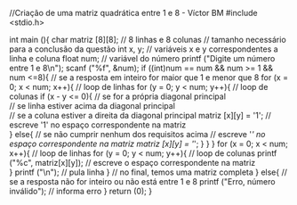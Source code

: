 //Criação de uma matriz quadrática entre 1 e 8 - Víctor BM
#include <stdio.h>

int main (){
    char matriz [8][8]; // 8 linhas e 8 colunas
    // tamanho necessário para a conclusão da questão
    int x, y; // variáveis x e y correspondentes a linha e coluna
    float num; // variável do número
    printf ("Digite um número entre 1 e 8\n");
    scanf ("%f", &num);
    if ((int)num == num && num >= 1 && num <=8){
        // se a resposta em inteiro for maior que 1 e menor que 8
        for (x = 0; x < num; x++){ // loop de linhas
            for (y = 0; y < num; y++){ // loop de colunas
                if (x - y <= 0){
        // se for a própria diagonal principal            
        // se linha estiver acima da diagonal principal     
        // se a coluna estiver a direita da diagonal principal
                    matriz [x][y] = '1';
        // escreve '1' no espaço correspondente na matriz           
                }
                else{
        // se não cumprir nenhum dos requisitos acima
        // escreve '*' no espaço correspondente na matriz 
                    matriz [x][y] = '*';
                }
            }
        }
        for (x = 0; x < num; x++){ // loop de linhas
            for (y = 0; y < num; y++){ // loop de colunas
                printf ("%c", matriz[x][y]);
        // escreve o espaço correspondente na matriz        
            }
            printf ("\n"); // pula linha
        }
        // no final, temos uma matriz completa
    }
    else{ // se a resposta não for inteiro ou não está entre 1 e 8
        printf ("Erro, número inválido"); // informa erro
    }
    return (0);
}
